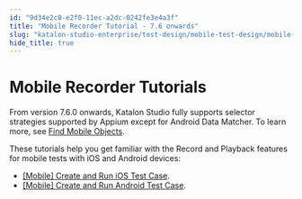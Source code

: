 ```yaml
---
id: "9d34e2c0-e2f0-11ec-a2dc-0242fe3e4a3f"
title: "Mobile Recorder Tutorial - 7.6 onwards"
slug: "katalon-studio-enterprise/test-design/mobile-test-design/mobile-record-and-spy-utilities/mobile-recorder-tutorial---7.6-onwards"
hide_title: true
---
```


# <a id="id" class="anchor_top_offset"/><a id="ariaid-title1" class="anchor_top_offset"/>Mobile Recorder Tutorials

<p xmlns="http://www.w3.org/1999/xhtml" className="p">From version 7.6.0 onwards, Katalon Studio fully supports selector strategies supported by Appium except for Android Data Matcher. To learn more, see <a className="xref" href="/docs/legacy/katalon-studio-enterprise/test-design/mobile-test-design/mobile-test-objects/locators-and-object-identification">Find Mobile Objects</a>.</p> 
<p xmlns="http://www.w3.org/1999/xhtml" className="p">These tutorials help you get familiar with the Record and Playback features for mobile tests with iOS and Android devices:</p> 
<ul xmlns="http://www.w3.org/1999/xhtml" className="ul"><li className="li"><a className="xref" href="/docs/legacy/katalon-studio-enterprise/get-started/mobile-testing/mobile-create-and-run-ios-test-case">[Mobile] Create and Run iOS Test Case</a>.</li><li className="li"><a className="xref" href="/docs/legacy/katalon-studio-enterprise/get-started/mobile-testing/mobile-create-and-run-android-test-case">[Mobile] Create and Run Android Test Case</a>.</li></ul> 
